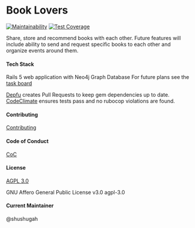 # Book Lovers
[![Maintainability](https://api.codeclimate.com/v1/badges/fa2377a30415062ded97/maintainability)](https://codeclimate.com/github/shushugah/book_lovers/maintainability) [![Test Coverage](https://api.codeclimate.com/v1/badges/fa2377a30415062ded97/test_coverage)](https://codeclimate.com/github/shushugah/book_lovers/test_coverage)

Share, store and recommend books with each other. Future features will include ability to send and request specific books to each other and organize events around them.

#### Tech Stack
Rails 5 web application with Neo4j Graph Database
For future plans see the [task board](https://github.com/shushugah/book_lovers/projects/1)

[Depfu](https://depfu.com/) creates Pull Requests to keep gem dependencies up to date. [CodeClimate](https://codeclimate.com/) ensures tests pass and no rubocop violations are found.  

#### Contributing

 [Contributing](https://github.com/shushugah/book_lovers/blob/master/CONTRIBUTING.md)
#### Code of Conduct
 [CoC](https://github.com/shushugah/book_lovers/blob/master/CODE_OF_CONDUCT.md)
#### License

 [AGPL 3.0](https://github.com/shushugah/book_lovers/blob/master/CODE_OF_CONDUCT.md)

GNU Affero General Public License v3.0	agpl-3.0

#### Current Maintainer

@shushugah
